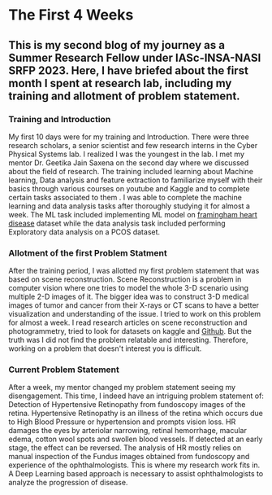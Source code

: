 # The First 4 Weeks
## This is my second blog of my journey as a Summer Research Fellow under IASc-INSA-NASI SRFP 2023. Here, I have briefed about the first month I spent at research lab, including my training and allotment of problem statement.
### Training and Introduction
My first 10 days were for my training and Introduction. There were three research scholars, a senior scientist and few research interns in the Cyber Physical Systems lab. I realized I was the youngest in the lab. I met my mentor Dr. Geetika Jain Saxena on the second day where we discussed about the field of research.
The training included learning about Machine learning, Data analysis and feature extraction to familiarize myself with their basics through various courses on youtube and Kaggle and to complete certain tasks associated to them . I was able to complete the machine learning and data analysis tasks after thoroughly studying it for almost a week.
The ML task included implementing ML model on [framingham heart disease](https://biolincc.nhlbi.nih.gov/studies/framcohort/) dataset while the data analysis task included performing Exploratory data analysis on a PCOS dataset.
### Allotment of the first Problem Statment
After the training period, I was allotted my first problem statement  that was based on scene reconstruction. Scene Reconstruction is a problem in computer vision where one tries to model the whole 3-D scenario using multiple 2-D images of it.
The bigger idea was to construct 3-D medical images of tumor and cancer from their X-rays or CT scans to have a better visualization and understanding of the issue.
I tried to work on this problem for almost a week. I read research articles on scene reconstruction and photogrammetry, tried to look for datasets on kaggle and [Github](https://github.com/KesharwaniArpita/photogrammetry_datasets). But the truth was I did not find the problem relatable and interesting. Therefore, working on a problem that doesn't interest you is difficult.
### Current Problem Statement
After a week, my mentor changed my problem statement seeing my disengagement. This time, I indeed have an intriguing problem statement of: Detection of Hypertensive Retinopathy from fundoscopy images of the retina.
Hypertensive Retinopathy is an illness of the retina which occurs due to High Blood Pressure or hypertension and prompts vision loss. HR damages the eyes by arteriolar narrowing, retinal hemorrhage, macular edema, cotton wool spots and swollen blood vessels. If detected at an early stage, the effect can be reversed.
The analysis of HR mostly relies on manual inspection of the Fundus images obtained from fundoscopy and experience of the ophthalmologists. This is where my research work fits in. 
A Deep Learning based approach is necessary to assist ophthalmologists to analyze the progression of disease.
